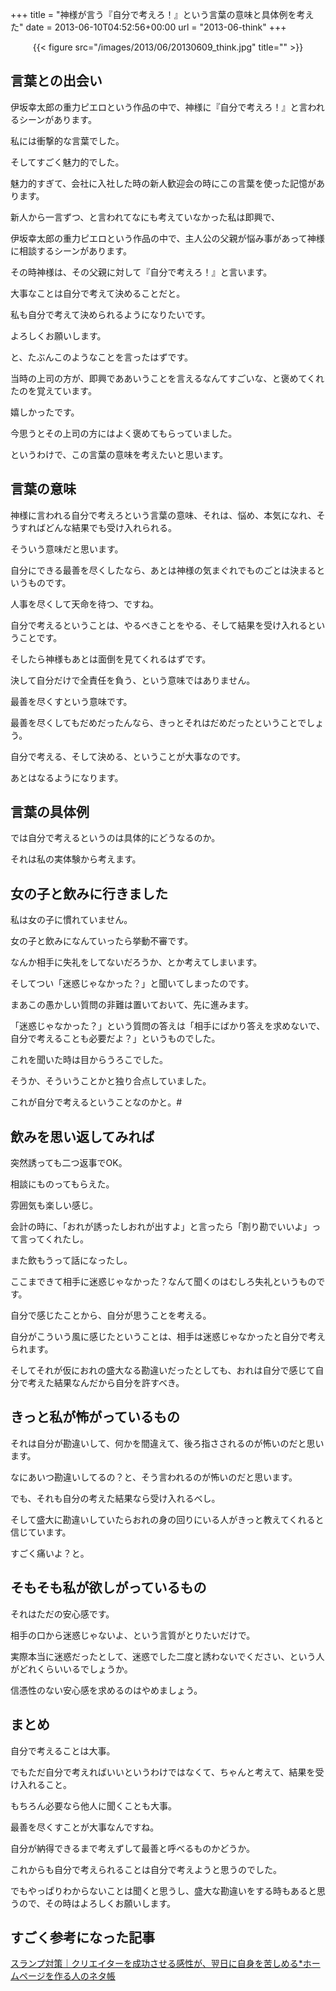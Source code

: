 +++
title = "神様が言う『自分で考えろ！』という言葉の意味と具体例を考えた"
date = 2013-06-10T04:52:56+00:00
url = "2013-06-think"
+++

</p> <div style="text-align: center;">
  {{< figure src="/images/2013/06/20130609_think.jpg" title="" >}}
</div></a>

## 言葉との出会い

伊坂幸太郎の重力ピエロという作品の中で、神様に『自分で考えろ！』と言われるシーンがあります。

私には衝撃的な言葉でした。

そしてすごく魅力的でした。

魅力的すぎて、会社に入社した時の新人歓迎会の時にこの言葉を使った記憶があります。

新人から一言ずつ、と言われてなにも考えていなかった私は即興で、

伊坂幸太郎の重力ピエロという作品の中で、主人公の父親が悩み事があって神様に相談するシーンがあります。

その時神様は、その父親に対して『自分で考えろ！』と言います。

大事なことは自分で考えて決めることだと。

私も自分で考えて決められるようになりたいです。

よろしくお願いします。

と、たぶんこのようなことを言ったはずです。

当時の上司の方が、即興でああいうことを言えるなんてすごいな、と褒めてくれたのを覚えています。

嬉しかったです。

今思うとその上司の方にはよく褒めてもらっていました。

というわけで、この言葉の意味を考えたいと思います。

## 言葉の意味

神様に言われる自分で考えろという言葉の意味、それは、悩め、本気になれ、そうすればどんな結果でも受け入れられる。

そういう意味だと思います。

自分にできる最善を尽くしたなら、あとは神様の気まぐれでものごとは決まるというものです。

人事を尽くして天命を待つ、ですね。

自分で考えるということは、やるべきことをやる、そして結果を受け入れるということです。

そしたら神様もあとは面倒を見てくれるはずです。

決して自分だけで全責任を負う、という意味ではありません。

最善を尽くすという意味です。

最善を尽くしてもだめだったんなら、きっとそれはだめだったということでしょう。

自分で考える、そして決める、ということが大事なのです。

あとはなるようになります。

## 言葉の具体例

では自分で考えるというのは具体的にどうなるのか。

それは私の実体験から考えます。

## 女の子と飲みに行きました

私は女の子に慣れていません。

女の子と飲みになんていったら挙動不審です。

なんか相手に失礼をしてないだろうか、とか考えてしまいます。

そしてつい「迷惑じゃなかった？」と聞いてしまったのです。

まあこの愚かしい質問の非難は置いておいて、先に進みます。

「迷惑じゃなかった？」という質問の答えは「相手にばかり答えを求めないで、自分で考えることも必要だよ？」というものでした。

これを聞いた時は目からうろこでした。

そうか、そういうことかと独り合点していました。

これが自分で考えるということなのかと。#

## 飲みを思い返してみれば

突然誘っても二つ返事でOK。

相談にものってもらえた。

雰囲気も楽しい感じ。

会計の時に、「おれが誘ったしおれが出すよ」と言ったら「割り勘でいいよ」って言ってくれたし。

また飲もうって話になったし。

ここまできて相手に迷惑じゃなかった？なんて聞くのはむしろ失礼というものです。

自分で感じたことから、自分が思うことを考える。

自分がこういう風に感じたということは、相手は迷惑じゃなかったと自分で考えられます。

そしてそれが仮におれの盛大なる勘違いだったとしても、おれは自分で感じて自分で考えた結果なんだから自分を許すべき。

## きっと私が怖がっているもの

それは自分が勘違いして、何かを間違えて、後ろ指さされるのが怖いのだと思います。

なにあいつ勘違いしてるの？と、そう言われるのが怖いのだと思います。

でも、それも自分の考えた結果なら受け入れるべし。

そして盛大に勘違いしていたらおれの身の回りにいる人がきっと教えてくれると信じています。

すごく痛いよ？と。

## そもそも私が欲しがっているもの

それはただの安心感です。

相手の口から迷惑じゃないよ、という言質がとりたいだけで。

実際本当に迷惑だったとして、迷惑でした二度と誘わないでください、という人がどれくらいいるでしょうか。

信憑性のない安心感を求めるのはやめましょう。

## まとめ

自分で考えることは大事。

でもただ自分で考えればいいというわけではなくて、ちゃんと考えて、結果を受け入れること。

もちろん必要なら他人に聞くことも大事。

最善を尽くすことが大事なんですね。

自分が納得できるまで考えずして最善と呼べるものかどうか。

これからも自分で考えられることは自分で考えようと思うのでした。

でもやっぱりわからないことは聞くと思うし、盛大な勘違いをする時もあると思うので、その時はよろしくお願いします。

## すごく参考になった記事

[スランプ対策｜クリエイターを成功させる感性が、翌日に自身を苦しめる*ホームページを作る人のネタ帳](http://e0166.blog89.fc2.com/blog-entry-1090.html)
